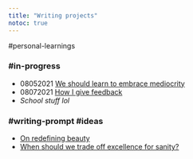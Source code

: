 ```yaml
---
title: "Writing projects"
notoc: true
---
```


#personal-learnings 

### #in-progress 
- 08052021 [We should learn to embrace mediocrity](notes/projects/writing/embrace-mediocrity.md)
- 08072021 [How I give feedback](notes/projects/writing/how-i-give-feedback.md)
- *School stuff lol*

### #writing-prompt #ideas
- [On redefining beauty](notes/projects/writing/redefining-beauty.md)
- [When should we trade off excellence for sanity?](notes/projects/writing/excellence-sanity.md)